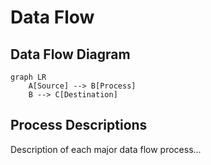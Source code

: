 # Data Flow

## Data Flow Diagram

```mermaid
graph LR
    A[Source] --> B[Process]
    B --> C[Destination]
```

## Process Descriptions
Description of each major data flow process...